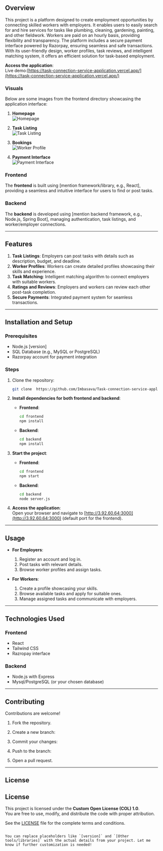 

## Overview

This project is a platform designed to create employment opportunities by connecting skilled workers with employers. It enables users to easily search for and hire services for tasks like plumbing, cleaning, gardening, painting, and other fieldwork. Workers are paid on an hourly basis, providing flexibility and transparency. The platform includes a secure payment interface powered by Razorpay, ensuring seamless and safe transactions. With its user-friendly design, worker profiles, task reviews, and intelligent matching system, it offers an efficient solution for task-based employment.


**Access the application**:  
  Live demo:[https://task-connection-service-application.vercel.app/](https://task-connection-service-application.vercel.app/) 

### Visuals

Below are some images from the frontend directory showcasing the application interface:

1. **Homepage**  
   ![Homepage](./frontend/home.png)

2. **Task Listing**  
   ![Task Listing](./frontend/tasker.png)

3. **Bookings**  
   ![Worker Profile](./frontend/Bookings.png)

4. **Payment Interface**  
   ![Payment Interface](./frontend/payment.png)

>

### Frontend
The **frontend** is built using [mention framework/library, e.g., React], providing a seamless and intuitive interface for users to find or post tasks.

### Backend
The **backend** is developed using [mention backend framework, e.g., Node.js, Spring Boot], managing authentication, task listings, and worker/employer connections. 

---

## Features

1. **Task Listings**: Employers can post tasks with details such as description, budget, and deadline.
2. **Worker Profiles**: Workers can create detailed profiles showcasing their skills and experience.
3. **Task Matching**: Intelligent matching algorithm to connect employers with suitable workers.
4. **Ratings and Reviews**: Employers and workers can review each other post-task completion.
5. **Secure Payments**: Integrated payment system for seamless transactions.

---

## Installation and Setup

### Prerequisites
- Node.js [version]
- SQL Database (e.g., MySQL or PostgreSQL)
- Razorpay account for payment integration


### Steps
1. Clone the repository:
   ```bash
   git clone  https://github.com/Imbasava/Task-connection-service-application.git


2. **Install dependencies for both frontend and backend**:

   - **Frontend**:
     ```bash
     cd frontend
     npm install
     ```

   - **Backend**:
     ```bash
     cd backend
     npm install
     ```

3. **Start the project**:

   - **Frontend**:
     ```bash
     cd frontend
     npm start
     ```

   - **Backend**:
     ```bash
     cd backend
     node server.js
     ```

4. **Access the application**:  
  Open your browser and navigate to [http://3.92.60.64:3000](http://3.92.60.64:3000) (default port for the frontend).


---

## Usage

- **For Employers**:
  1. Register an account and log in.
  2. Post tasks with relevant details.
  3. Browse worker profiles and assign tasks.

- **For Workers**:
  1. Create a profile showcasing your skills.
  2. Browse available tasks and apply for suitable ones.
  3. Manage assigned tasks and communicate with employers.

---

## Technologies Used

### Frontend
- React
- Tailwind CSS
- Razropay interface

### Backend
- Node.js with Express
- Mysql/PostgreSQL (or your chosen database)


---

## Contributing

Contributions are welcome!  

1. Fork the repository.
2. Create a new branch:  
  
3. Commit your changes:  
   
4. Push to the branch:  
  
5. Open a pull request.

---

## License

## License

This project is licensed under the **Custom Open License (COL) 1.0**.  
You are free to use, modify, and distribute the code with proper attribution.  

See the [LICENSE](./license.txt) file for the complete terms and conditions.
```

You can replace placeholders like `[version]` and `[Other tools/libraries]` with the actual details from your project. Let me know if further customization is needed!
